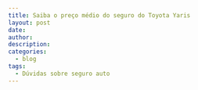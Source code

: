 ```yaml
---
title: Saiba o preço médio do seguro do Toyota Yaris
layout: post
date:
author:
description:
categories:
  - blog
tags:
  - Dúvidas sobre seguro auto
---
```

